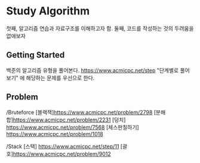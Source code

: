 # Study Algorithm

첫째, 알고리즘 연습과 자료구조를 이해하고자 함.
둘째, 코드를 작성하는 것의 두려움을 없애보자

## Getting Started

백준의 알고리즘 유형을 풀어본다.
https://www.acmicpc.net/step 
"단계별로 풀어보기" 에 해당하는 문제를 우선으로 한다.

## Problem

/Bruteforce
[블랙잭]https://www.acmicpc.net/problem/2798
[분해합]https://www.acmicpc.net/problem/2231
[덩치] https://www.acmicpc.net/problem/7568
[체스판칠하기] https://www.acmicpc.net/problem/1018

/Stack
[스택] https://www.acmicpc.net/step/11
[괄호]https://www.acmicpc.net/problem/9012